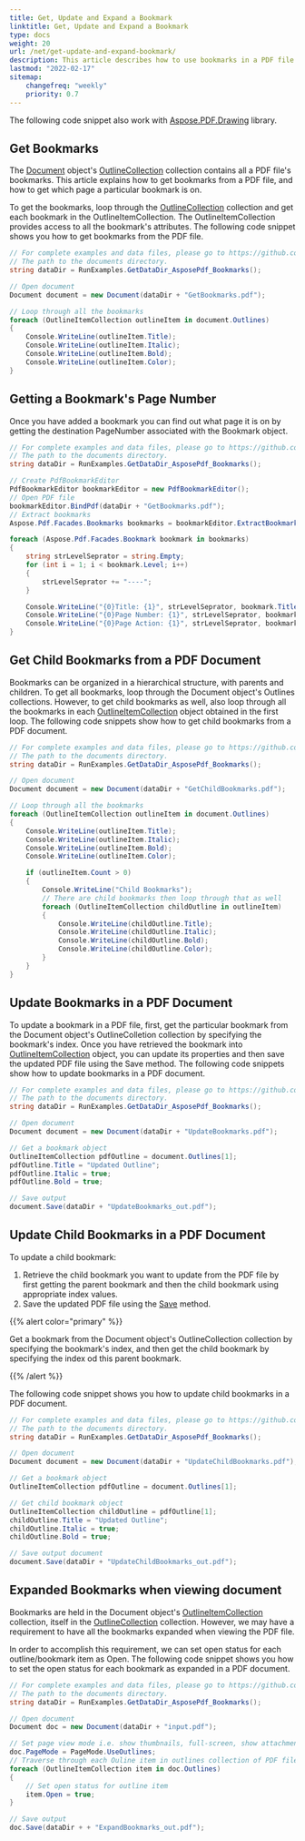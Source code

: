 ```yaml
---
title: Get, Update and Expand a Bookmark
linktitle: Get, Update and Expand a Bookmark
type: docs
weight: 20
url: /net/get-update-and-expand-bookmark/
description: This article describes how to use bookmarks in a PDF file with our Aspose.PDF for .NET library.
lastmod: "2022-02-17"
sitemap:
    changefreq: "weekly"
    priority: 0.7
---
```

<script type="application/ld+json">
{
    "@context": "https://schema.org",
    "@type": "TechArticle",
    "headline": "Get, Update and Expand a Bookmark",
    "alternativeHeadline": "How to get Bookmarks from PDF file",
    "author": {
        "@type": "Person",
        "name":"Anastasiia Holub",
        "givenName": "Anastasiia",
        "familyName": "Holub",
        "url":"https://www.linkedin.com/in/anastasiia-holub-750430225/"
    },
    "genre": "pdf document generation",
    "keywords": "pdf, c#, get bookmarks",
    "wordcount": "302",
    "proficiencyLevel":"Beginner",
    "publisher": {
        "@type": "Organization",
        "name": "Aspose.PDF Doc Team",
        "url": "https://products.aspose.com/pdf",
        "logo": "https://www.aspose.cloud/templates/aspose/img/products/pdf/aspose_pdf-for-net.svg",
        "alternateName": "Aspose",
        "sameAs": [
            "https://facebook.com/aspose.pdf/",
            "https://twitter.com/asposepdf",
            "https://www.youtube.com/channel/UCmV9sEg_QWYPi6BJJs7ELOg/featured",
            "https://www.linkedin.com/company/aspose",
            "https://stackoverflow.com/questions/tagged/aspose",
            "https://aspose.quora.com/",
            "https://aspose.github.io/"
        ],
        "contactPoint": [
            {
                "@type": "ContactPoint",
                "telephone": "+1 903 306 1676",
                "contactType": "sales",
                "areaServed": "US",
                "availableLanguage": "en"
            },
            {
                "@type": "ContactPoint",
                "telephone": "+44 141 628 8900",
                "contactType": "sales",
                "areaServed": "GB",
                "availableLanguage": "en"
            },
            {
                "@type": "ContactPoint",
                "telephone": "+61 2 8006 6987",
                "contactType": "sales",
                "areaServed": "AU",
                "availableLanguage": "en"
            }
        ]
    },
    "url": "/net/get-update-and-expand-bookmark/",
    "mainEntityOfPage": {
        "@type": "WebPage",
        "@id": "/net/get-update-and-expand-bookmark/"
    },
    "dateModified": "2022-02-04",
    "description": "This article describes how to use bookmarks in a PDF file with our Aspose.PDF for .NET library."
}
</script>

The following code snippet also work with [Aspose.PDF.Drawing](/pdf/net/drawing/) library.

## Get Bookmarks

The [Document](https://reference.aspose.com/pdf/net/aspose.pdf/document) object's [OutlineCollection](https://reference.aspose.com/pdf/net/aspose.pdf/outlinecollection) collection contains all a PDF file's bookmarks. This article explains how to get bookmarks from a PDF file, and how to get which page a particular bookmark is on.

To get the bookmarks, loop through the [OutlineCollection](https://reference.aspose.com/pdf/net/aspose.pdf/outlinecollection) collection and get each bookmark in the OutlineItemCollection. The OutlineItemCollection provides access to all the bookmark's attributes. The following code snippet shows you how to get bookmarks from the PDF file.

```csharp
// For complete examples and data files, please go to https://github.com/aspose-pdf/Aspose.PDF-for-.NET
// The path to the documents directory.
string dataDir = RunExamples.GetDataDir_AsposePdf_Bookmarks();

// Open document
Document document = new Document(dataDir + "GetBookmarks.pdf");

// Loop through all the bookmarks
foreach (OutlineItemCollection outlineItem in document.Outlines)
{
    Console.WriteLine(outlineItem.Title);
    Console.WriteLine(outlineItem.Italic);
    Console.WriteLine(outlineItem.Bold);
    Console.WriteLine(outlineItem.Color);
}
```

## Getting a Bookmark's Page Number

Once you have added a bookmark you can find out what page it is on by getting the destination PageNumber associated with the Bookmark object.

```csharp
// For complete examples and data files, please go to https://github.com/aspose-pdf/Aspose.PDF-for-.NET
// The path to the documents directory.
string dataDir = RunExamples.GetDataDir_AsposePdf_Bookmarks();

// Create PdfBookmarkEditor
PdfBookmarkEditor bookmarkEditor = new PdfBookmarkEditor();
// Open PDF file
bookmarkEditor.BindPdf(dataDir + "GetBookmarks.pdf");
// Extract bookmarks
Aspose.Pdf.Facades.Bookmarks bookmarks = bookmarkEditor.ExtractBookmarks();

foreach (Aspose.Pdf.Facades.Bookmark bookmark in bookmarks)
{
    string strLevelSeprator = string.Empty;
    for (int i = 1; i < bookmark.Level; i++)
    {
        strLevelSeprator += "----";
    }

    Console.WriteLine("{0}Title: {1}", strLevelSeprator, bookmark.Title);
    Console.WriteLine("{0}Page Number: {1}", strLevelSeprator, bookmark.PageNumber);
    Console.WriteLine("{0}Page Action: {1}", strLevelSeprator, bookmark.Action);
}
```

## Get Child Bookmarks from a PDF Document

Bookmarks can be organized in a hierarchical structure, with parents and children. To get all bookmarks, loop through the Document object's Outlines collections. However, to get child bookmarks as well, also loop through all the bookmarks in each [OutlineItemCollection](https://reference.aspose.com/pdf/net/aspose.pdf/outlineitemcollection) object obtained in the first loop. The following code snippets show how to get child bookmarks from a PDF document.

```csharp
// For complete examples and data files, please go to https://github.com/aspose-pdf/Aspose.PDF-for-.NET
// The path to the documents directory.
string dataDir = RunExamples.GetDataDir_AsposePdf_Bookmarks();

// Open document
Document document = new Document(dataDir + "GetChildBookmarks.pdf");

// Loop through all the bookmarks
foreach (OutlineItemCollection outlineItem in document.Outlines)
{
    Console.WriteLine(outlineItem.Title);
    Console.WriteLine(outlineItem.Italic);
    Console.WriteLine(outlineItem.Bold);
    Console.WriteLine(outlineItem.Color);

    if (outlineItem.Count > 0)
    {
        Console.WriteLine("Child Bookmarks");
        // There are child bookmarks then loop through that as well
        foreach (OutlineItemCollection childOutline in outlineItem)
        {
            Console.WriteLine(childOutline.Title);
            Console.WriteLine(childOutline.Italic);
            Console.WriteLine(childOutline.Bold);
            Console.WriteLine(childOutline.Color);
        }
    }
}
```

## Update Bookmarks in a PDF Document

To update a bookmark in a PDF file, first, get the particular bookmark from the Document object's OutlineColletion collection by specifying the bookmark's index. Once you have retrieved the bookmark into [OutlineItemCollection](https://reference.aspose.com/pdf/net/aspose.pdf/outlineitemcollection) object, you can update its properties and then save the updated PDF file using the Save method. The following code snippets show how to update bookmarks in a PDF document.

```csharp
// For complete examples and data files, please go to https://github.com/aspose-pdf/Aspose.PDF-for-.NET
// The path to the documents directory.
string dataDir = RunExamples.GetDataDir_AsposePdf_Bookmarks();

// Open document
Document document = new Document(dataDir + "UpdateBookmarks.pdf");

// Get a bookmark object
OutlineItemCollection pdfOutline = document.Outlines[1];
pdfOutline.Title = "Updated Outline";
pdfOutline.Italic = true;
pdfOutline.Bold = true;

// Save output
document.Save(dataDir + "UpdateBookmarks_out.pdf");
```

## Update Child Bookmarks in a PDF Document

To update a child bookmark:

1. Retrieve the child bookmark you want to update from the PDF file by first getting the parent bookmark and then the child bookmark using appropriate index values.
1. Save the updated PDF file using the [Save](https://reference.aspose.com/pdf/net/aspose.pdf.document/save/methods/1) method.

{{% alert color="primary" %}}

Get a bookmark from the Document object's OutlineCollection collection by specifying the bookmark's index, and then get the child bookmark by specifying the index od this parent bookmark.

{{% /alert %}}

The following code snippet shows you how to update child bookmarks in a PDF document.

```csharp
// For complete examples and data files, please go to https://github.com/aspose-pdf/Aspose.PDF-for-.NET
// The path to the documents directory.
string dataDir = RunExamples.GetDataDir_AsposePdf_Bookmarks();

// Open document
Document document = new Document(dataDir + "UpdateChildBookmarks.pdf");

// Get a bookmark object
OutlineItemCollection pdfOutline = document.Outlines[1];

// Get child bookmark object
OutlineItemCollection childOutline = pdfOutline[1];
childOutline.Title = "Updated Outline";
childOutline.Italic = true;
childOutline.Bold = true;

// Save output document
document.Save(dataDir + "UpdateChildBookmarks_out.pdf");
```

## Expanded Bookmarks when viewing document

Bookmarks are held in the Document object's [OutlineItemCollection](https://reference.aspose.com/pdf/net/aspose.pdf/outlineitemcollection) collection, itself in the [OutlineCollection](https://reference.aspose.com/pdf/net/aspose.pdf/outlinecollection) collection. However, we may have a requirement to have all the bookmarks expanded when viewing the PDF file.

In order to accomplish this requirement, we can set open status for each outline/bookmark item as Open. The following code snippet shows you how to set the open status for each bookmark as expanded in a PDF document.

```csharp
// For complete examples and data files, please go to https://github.com/aspose-pdf/Aspose.PDF-for-.NET
// The path to the documents directory.
string dataDir = RunExamples.GetDataDir_AsposePdf_Bookmarks();

// Open document
Document doc = new Document(dataDir + "input.pdf");

// Set page view mode i.e. show thumbnails, full-screen, show attachment panel
doc.PageMode = PageMode.UseOutlines;
// Traverse through each Ouline item in outlines collection of PDF file
foreach (OutlineItemCollection item in doc.Outlines)
{
    // Set open status for outline item
    item.Open = true;
}

// Save output
doc.Save(dataDir + + "ExpandBookmarks_out.pdf");
```

<script type="application/ld+json">
{
    "@context": "http://schema.org",
    "@type": "SoftwareApplication",
    "name": "Aspose.PDF for .NET Library",
    "image": "https://www.aspose.cloud/templates/aspose/img/products/pdf/aspose_pdf-for-net.svg",
    "url": "https://www.aspose.com/",
    "publisher": {
        "@type": "Organization",
        "name": "Aspose.PDF",
        "url": "https://products.aspose.com/pdf",
        "logo": "https://www.aspose.cloud/templates/aspose/img/products/pdf/aspose_pdf-for-net.svg",
        "alternateName": "Aspose",
        "sameAs": [
            "https://facebook.com/aspose.pdf/",
            "https://twitter.com/asposepdf",
            "https://www.youtube.com/channel/UCmV9sEg_QWYPi6BJJs7ELOg/featured",
            "https://www.linkedin.com/company/aspose",
            "https://stackoverflow.com/questions/tagged/aspose",
            "https://aspose.quora.com/",
            "https://aspose.github.io/"
        ],
        "contactPoint": [
            {
                "@type": "ContactPoint",
                "telephone": "+1 903 306 1676",
                "contactType": "sales",
                "areaServed": "US",
                "availableLanguage": "en"
            },
            {
                "@type": "ContactPoint",
                "telephone": "+44 141 628 8900",
                "contactType": "sales",
                "areaServed": "GB",
                "availableLanguage": "en"
            },
            {
                "@type": "ContactPoint",
                "telephone": "+61 2 8006 6987",
                "contactType": "sales",
                "areaServed": "AU",
                "availableLanguage": "en"
            }
        ]
    },
    "offers": {
        "@type": "Offer",
        "price": "1199",
        "priceCurrency": "USD"
    },
    "applicationCategory": "PDF Manipulation Library for .NET",
    "downloadUrl": "https://www.nuget.org/packages/Aspose.PDF/",
    "operatingSystem": "Windows, MacOS, Linux",
    "screenshot": "https://docs.aspose.com/pdf/net/create-pdf-document/screenshot.png",
    "softwareVersion": "2022.1",
    "aggregateRating": {
        "@type": "AggregateRating",
        "ratingValue": "5",
        "ratingCount": "16"
    }
}
</script>
